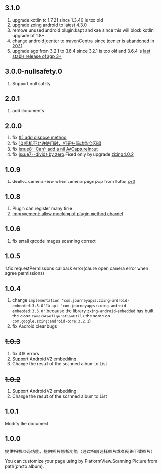 ## 3.1.0
1. upgrade kotlin to 1.7.21 since 1.3.40 is too old
2. upgrade zxing android to [latest 4.3.0](https://mvnrepository.com/artifact/com.journeyapps/zxing-android-embedded)
3. remove unused android plugin:kapt and kae since this will block kotlin upgrade of 1.8+
4. change android jcenter to mavenCentral since jcenter is [abandoned in 2021](https://developer.android.google.cn/studio/build/jcenter-migration)
5. upgrade agp from 3.2.1 to 3.6.4 since 3.2.1 is too old and 3.6.4 is [last stable release of agp 3+](https://developer.android.google.cn/studio/releases/gradle-plugin)
## 3.0.0-nullsafety.0
1. Support null safety
## 2.0.1
1. add documents
## 2.0.0

1. fix [#5 add dispose method](https://github.com/xuzhongpeng/qrcode_flutter/issues/5)
2. fix [10 相机不允许使用时，打开扫码功能会闪退](https://github.com/xuzhongpeng/qrcode_flutter/issues/10)
3. fix [issue8--Can't add a nil AVCaptureInput](https://github.com/xuzhongpeng/qrcode_flutter/issues/8)
4. fix [issue7--divide by zero](https://github.com/xuzhongpeng/qrcode_flutter/issues/7).Fixed only by upgrade [zixing4.0.2](https://github.com/journeyapps/zxing-android-embedded/issues/334)
## 1.0.9

1. dealloc camera view when camera page pop from flutter [pr6](https://github.com/xuzhongpeng/qrcode_flutter/pull/6)

## 1.0.8

1. Plugin can register many time
2. [Improvement: allow mocking of plugin method channel](https://github.com/xuzhongpeng/qrcode_flutter/pull/4)

## 1.0.6

1. fix small qrcode images scanning correct

## 1.0.5

1.fix requestPermissions callback error(cause open camera error when agree permissions)

## 1.0.4

1. change `implementation "com.journeyapps:zxing-android-embedded:3.5.0"` to `api "com.journeyapps:zxing-android-embedded:3.5.0"`(because the library `zxing-android-embedded` has built the class `CameraConfigurationUtils` the same as `com.google.zxing:android-core:3.2.1`)
2. fix Android clear bugs

## ~~1.0.3~~

1. fix iOS errors
2. Support Android V2 embedding.
3. Change the result of the scanned album to List

## ~~1.0.2~~

1. Support Android V2 embedding.
2. Change the result of the scanned album to List


## 1.0.1

Modify the document

## 1.0.0

提供相机扫码功能，提供照片解析功能（通过相册选择照片或者网络下载照片）

You can customize your page using by PlatformView.Scanning Picture from path(photo album).


